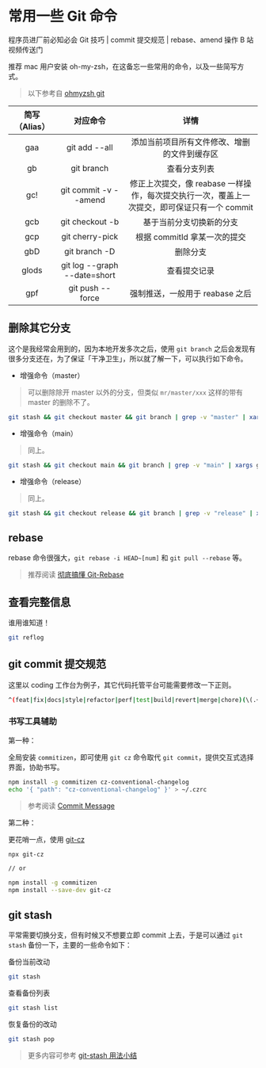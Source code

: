 # 常用一些 Git 命令

<VideoLink bvId="BV1ZP4y1Q76V">程序员进厂前必知必会 Git 技巧 | commit 提交规范 | rebase、amend 操作 B 站视频传送门</VideoLink>

推荐 mac 用户安装 oh-my-zsh，在这备忘一些常用的命令，以及一些简写方式。

> 以下参考自 [ohmyzsh git](https://github.com/ohmyzsh/ohmyzsh/tree/master/plugins/git)

| 简写（Alias） |           对应命令           |                                             详情                                             |
| :-----------: | :--------------------------: | :------------------------------------------------------------------------------------------: |
|      gaa      |        git add --all         |                         添加当前项目所有文件修改、增删的文件到缓存区                         |
|      gb       |          git branch          |                                         查看分支列表                                         |
|      gc!      |    git commit -v --amend     | 修正上次提交，像 reabase 一样操作，每次提交执行一次，覆盖上一次提交，即可保证只有一个 commit |
|      gcb      |       git checkout -b        |                                   基于当前分支切换新的分支                                   |
|      gcp      |       git cherry-pick        |                                 根据 commitId 拿某一次的提交                                 |
|      gbD      |        git branch -D         |                                           删除分支                                           |
|     glods     | git log --graph --date=short |                                         查看提交记录                                         |
|      gpf      |       git push --force       |                               强制推送，一般用于 reabase 之后                                |

## 删除其它分支

这个是我经常会用到的，因为本地开发多次之后，使用 `git branch` 之后会发现有很多分支还在，为了保证「干净卫生」，所以就了解一下，可以执行如下命令。

- 增强命令（master）

> 可以删除除开 master 以外的分支，但类似 `mr/master/xxx` 这样的带有 master 的删除不了。

```sh
git stash && git checkout master && git branch | grep -v "master" | xargs git branch -D
```

- 增强命令（main）

> 同上。

```sh
git stash && git checkout main && git branch | grep -v "main" | xargs git branch -D
```

- 增强命令（release）

> 同上。

```sh
git stash && git checkout release && git branch | grep -v "release" | xargs git branch -D
```

## rebase

rebase 命令很强大，`git rebase -i HEAD~[num]` 和 `git pull --rebase` 等。

> 推荐阅读 [彻底搞懂 Git-Rebase](http://jartto.wang/2018/12/11/git-rebase/)

## 查看完整信息

谁用谁知道！

```sh
git reflog
```

## git commit 提交规范

这里以 coding 工作台为例子，其它代码托管平台可能需要修改一下正则。

<CloudinaryImg publicId='memo/git-regex_klbyot' alt='git-regex'/>

```sh
^(feat|fix|docs|style|refactor|perf|test|build|revert|merge|chore)(\(.+\))?:\s+(.*)#[0-9]+\s+|^(Accept Merge Request)\s+#[0-9]+:\s+(\(.+\s+->\s+.+\))
```

### 书写工具辅助

第一种：

全局安装 `commitizen`，即可使用 `git cz` 命令取代 `git commit`，提供交互式选择界面，协助书写。

```sh
npm install -g commitizen cz-conventional-changelog
echo '{ "path": "cz-conventional-changelog" }' > ~/.czrc
```

> 参考阅读 [Commit Message](https://coding.net/help/docs/ci/practice/lint/git-commit.html#install)

第二种：

更花哨一点，使用 [git-cz](https://github.com/streamich/git-cz)

<CloudinaryImg publicId='memo/git-cz_nuarae' alt='git-cz'/>

```sh
npx git-cz

// or

npm install -g commitizen
npm install --save-dev git-cz
```

## git stash

平常需要切换分支，但有时候又不想要立即 commit 上去，于是可以通过 `git stash` 备份一下，主要的一些命令如下：

备份当前改动

```sh
git stash
```

查看备份列表

```sh
git stash list
```

恢复备份的改动

```sh
git stash pop
```

> 更多内容可参考 [git-stash 用法小结](https://www.cnblogs.com/tocy/p/git-stash-reference.html)
